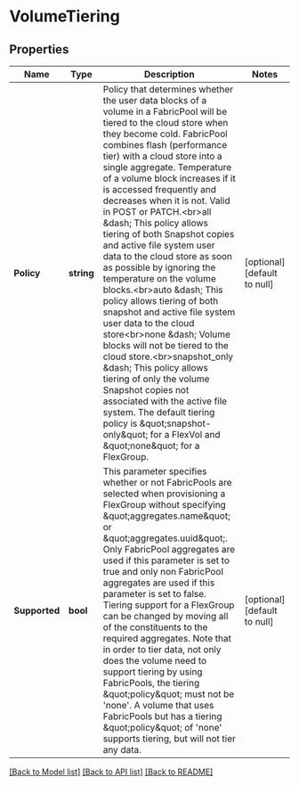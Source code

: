 # VolumeTiering

## Properties
Name | Type | Description | Notes
------------ | ------------- | ------------- | -------------
**Policy** | **string** | Policy that determines whether the user data blocks of a volume in a FabricPool will be tiered to the cloud store when they become cold. FabricPool combines flash (performance tier) with a cloud store into a single aggregate. Temperature of a volume block increases if it is accessed frequently and decreases when it is not. Valid in POST or PATCH.&lt;br&gt;all &amp;dash; This policy allows tiering of both Snapshot copies and active file system user data to the cloud store as soon as possible by ignoring the temperature on the volume blocks.&lt;br&gt;auto &amp;dash; This policy allows tiering of both snapshot and active file system user data to the cloud store&lt;br&gt;none &amp;dash; Volume blocks will not be tiered to the cloud store.&lt;br&gt;snapshot_only &amp;dash; This policy allows tiering of only the volume Snapshot copies not associated with the active file system. The default tiering policy is \&quot;snapshot-only\&quot; for a FlexVol and \&quot;none\&quot; for a FlexGroup. | [optional] [default to null]
**Supported** | **bool** | This parameter specifies whether or not FabricPools are selected when provisioning a FlexGroup without specifying \&quot;aggregates.name\&quot; or \&quot;aggregates.uuid\&quot;. Only FabricPool aggregates are used if this parameter is set to true and only non FabricPool aggregates are used if this parameter is set to false. Tiering support for a FlexGroup can be changed by moving all of the constituents to the required aggregates. Note that in order to tier data, not only does the volume need to support tiering by using FabricPools, the tiering \&quot;policy\&quot; must not be &#39;none&#39;. A volume that uses FabricPools but has a tiering \&quot;policy\&quot; of &#39;none&#39; supports tiering, but will not tier any data. | [optional] [default to null]

[[Back to Model list]](../README.md#documentation-for-models) [[Back to API list]](../README.md#documentation-for-api-endpoints) [[Back to README]](../README.md)


